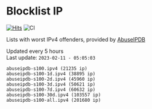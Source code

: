 # Blocklist IP

[![Hits](https://hits.seeyoufarm.com/api/count/incr/badge.svg?url=https%3A%2F%2Fgithub.com%2Fborestad%2Fblocklist-ip%2F&count_bg=%2379C83D&title_bg=%23555555&icon=&icon_color=%23E7E7E7&title=hits&edge_flat=false)](https://hits.seeyoufarm.com)  ![CI](https://img.shields.io/github/workflow/status/borestad/blocklist-ip/CI?style=flat-square)

Lists with worst IPv4 offenders, provided by [AbuseIPDB](https://www.abuseipdb.com/)

<!-- FOOTER-PLACEHOLDER -->
Updated every 5 hours<br>
Last update: `2023-02-11 - 05:05:03`
```
abuseipdb-s100.ipv4 (21235 ip)
abuseipdb-s100-1d.ipv4 (38895 ip)
abuseipdb-s100-2d.ipv4 (45960 ip)
abuseipdb-s100-3d.ipv4 (50621 ip)
abuseipdb-s100-7d.ipv4 (60632 ip)
abuseipdb-s100-30d.ipv4 (103557 ip)
abuseipdb-s100-all.ipv4 (201680 ip)
```
